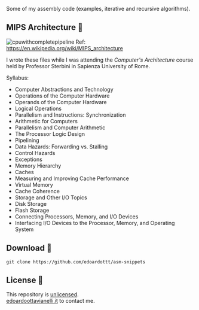 Some of my assembly code (examples, iterative and recursive algorithms).

MIPS Architecture 💾
-------

![cpuwithcompletepipeline](https://github.com/edoardottt/images/blob/main/asm-snippets/mips.png)
Ref: https://en.wikipedia.org/wiki/MIPS_architecture

I wrote these files while I was attending the *Computer's Architecture* course held by Professor Sterbini in Sapienza University of Rome.  

Syllabus:

  - Computer Abstractions and Technology
  - Operations of the Computer Hardware
  - Operands of the Computer Hardware
  - Logical Operations
  - Parallelism and Instructions: Synchronization
  - Arithmetic for Computers
  - Parallelism and Computer Arithmetic
  - The Processor Logic Design
  - Pipelining
  - Data Hazards: Forwarding vs. Stalling
  - Control Hazards
  - Exceptions
  - Memory Hierarchy
  - Caches
  - Measuring and Improving Cache Performance
  - Virtual Memory
  - Cache Coherence
  - Storage and Other I/O Topics
  - Disk Storage
  - Flash Storage
  - Connecting Processors, Memory, and I/O Devices
  - Interfacing I/O Devices to the Processor, Memory, and Operating System


Download :satellite:
-------

```console
git clone https://github.com/edoardottt/asm-snippets
```

License 📝
-------

This repository is [unlicensed](https://github.com/edoardottt/asm-snippets/blob/master/LICENSE).  
[edoardoottavianelli.it](https://www.edoardoottavianelli.it) to contact me.
